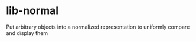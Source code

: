 # lib-normal
Put arbitrary objects into a normalized representation to uniformly compare and display them
